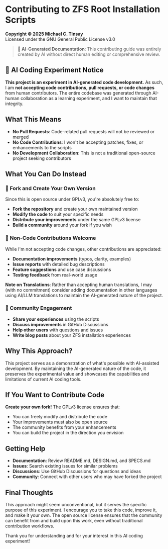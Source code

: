 # Contributing to ZFS Root Installation Scripts

**Copyright © 2025 Michael C. Tinsay**  
Licensed under the GNU General Public License v3.0

> **🤖 AI-Generated Documentation**: This contributing guide was entirely created by AI without direct human editing or comprehensive review.

## 🧪 AI Coding Experiment Notice

**This project is an experiment in AI-generated code development.** As such, I am **not accepting code contributions, pull requests, or code changes** from human contributors. The entire codebase was generated through AI-human collaboration as a learning experiment, and I want to maintain that integrity.

## What This Means

- **No Pull Requests**: Code-related pull requests will not be reviewed or merged
- **No Code Contributions**: I won't be accepting patches, fixes, or enhancements to the scripts
- **No Development Collaboration**: This is not a traditional open-source project seeking contributors

## What You Can Do Instead

### 🍴 Fork and Create Your Own Version
Since this is open source under GPLv3, you're absolutely free to:
- **Fork the repository** and create your own maintained version
- **Modify the code** to suit your specific needs
- **Distribute your improvements** under the same GPLv3 license
- **Build a community** around your fork if you wish

### 📝 Non-Code Contributions Welcome
While I'm not accepting code changes, other contributions are appreciated:
- **Documentation improvements** (typos, clarity, examples)
- **Issue reports** with detailed bug descriptions
- **Feature suggestions** and use case discussions
- **Testing feedback** from real-world usage

**Note on Translations**: Rather than accepting human translations, I may (with no commitment) consider adding documentation in other languages using AI/LLM translations to maintain the AI-generated nature of the project.

### 💬 Community Engagement
- **Share your experiences** using the scripts
- **Discuss improvements** in GitHub Discussions
- **Help other users** with questions and issues
- **Write blog posts** about your ZFS installation experiences

## Why This Approach?

This project serves as a demonstration of what's possible with AI-assisted development. By maintaining the AI-generated nature of the code, it preserves the experimental value and showcases the capabilities and limitations of current AI coding tools.

## If You Want to Contribute Code

**Create your own fork!** The GPLv3 license ensures that:
- You can freely modify and distribute the code
- Your improvements must also be open source
- The community benefits from your enhancements
- You can build the project in the direction you envision

## Getting Help

- **Documentation**: Review README.md, DESIGN.md, and SPECS.md
- **Issues**: Search existing issues for similar problems  
- **Discussions**: Use GitHub Discussions for questions and ideas
- **Community**: Connect with other users who may have forked the project

## Final Thoughts

This approach might seem unconventional, but it serves the specific purpose of this experiment. I encourage you to take this code, improve it, and make it your own. The open source license ensures that the community can benefit from and build upon this work, even without traditional contribution workflows.

Thank you for understanding and for your interest in this AI coding experiment!